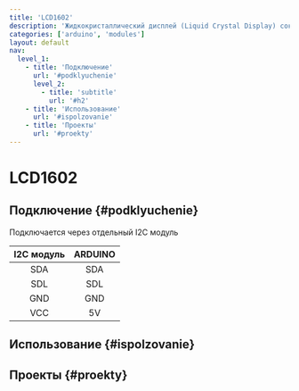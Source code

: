 ```yaml
---
title: 'LCD1602'
description: 'Жидкокристаллический дисплей (Liquid Crystal Display) сокращенно LCD.'
categories: ['arduino', 'modules']
layout: default
nav:
  level_1:
    - title: 'Подключение'
      url: '#podklyuchenie'
      level_2:
        - title: 'subtitle'
          url: '#h2'
    - title: 'Использование'
      url: '#ispolzovanie'
    - title: 'Проекты'
      url: '#proekty'
---
```


# LCD1602

## Подключение {#podklyuchenie}

Подключается через отдельный I2C модуль

| I2C модуль | ARDUINO |
| :--------: | :-----: |
| SDA        | SDA     |
| SDL        | SDL     |
| GND        | GND     |
| VCC        | 5V      |

## Использование {#ispolzovanie}

## Проекты {#proekty}
